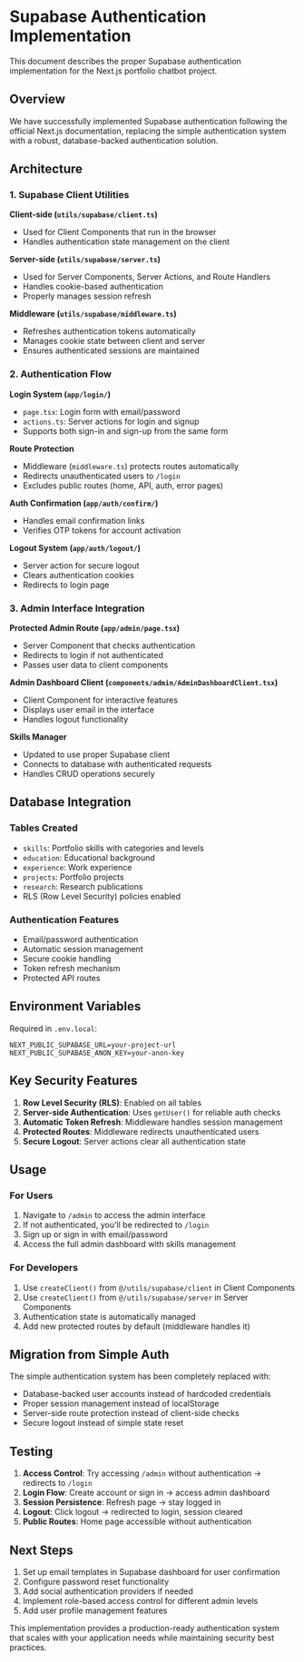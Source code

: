 # Supabase Authentication Implementation

This document describes the proper Supabase authentication implementation for the Next.js portfolio chatbot project.

## Overview

We have successfully implemented Supabase authentication following the official Next.js documentation, replacing the simple authentication system with a robust, database-backed authentication solution.

## Architecture

### 1. Supabase Client Utilities

**Client-side (`utils/supabase/client.ts`)**
- Used for Client Components that run in the browser
- Handles authentication state management on the client

**Server-side (`utils/supabase/server.ts`)**
- Used for Server Components, Server Actions, and Route Handlers
- Handles cookie-based authentication
- Properly manages session refresh

**Middleware (`utils/supabase/middleware.ts`)**
- Refreshes authentication tokens automatically
- Manages cookie state between client and server
- Ensures authenticated sessions are maintained

### 2. Authentication Flow

**Login System (`app/login/`)**
- `page.tsx`: Login form with email/password
- `actions.ts`: Server actions for login and signup
- Supports both sign-in and sign-up from the same form

**Route Protection**
- Middleware (`middleware.ts`) protects routes automatically
- Redirects unauthenticated users to `/login`
- Excludes public routes (home, API, auth, error pages)

**Auth Confirmation (`app/auth/confirm/`)**
- Handles email confirmation links
- Verifies OTP tokens for account activation

**Logout System (`app/auth/logout/`)**
- Server action for secure logout
- Clears authentication cookies
- Redirects to login page

### 3. Admin Interface Integration

**Protected Admin Route (`app/admin/page.tsx`)**
- Server Component that checks authentication
- Redirects to login if not authenticated
- Passes user data to client components

**Admin Dashboard Client (`components/admin/AdminDashboardClient.tsx`)**
- Client Component for interactive features
- Displays user email in the interface
- Handles logout functionality

**Skills Manager**
- Updated to use proper Supabase client
- Connects to database with authenticated requests
- Handles CRUD operations securely

## Database Integration

### Tables Created
- `skills`: Portfolio skills with categories and levels
- `education`: Educational background
- `experience`: Work experience
- `projects`: Portfolio projects
- `research`: Research publications
- RLS (Row Level Security) policies enabled

### Authentication Features
- Email/password authentication
- Automatic session management
- Secure cookie handling
- Token refresh mechanism
- Protected API routes

## Environment Variables

Required in `.env.local`:
```env
NEXT_PUBLIC_SUPABASE_URL=your-project-url
NEXT_PUBLIC_SUPABASE_ANON_KEY=your-anon-key
```

## Key Security Features

1. **Row Level Security (RLS)**: Enabled on all tables
2. **Server-side Authentication**: Uses `getUser()` for reliable auth checks
3. **Automatic Token Refresh**: Middleware handles session management
4. **Protected Routes**: Middleware redirects unauthenticated users
5. **Secure Logout**: Server actions clear all authentication state

## Usage

### For Users
1. Navigate to `/admin` to access the admin interface
2. If not authenticated, you'll be redirected to `/login`
3. Sign up or sign in with email/password
4. Access the full admin dashboard with skills management

### For Developers
1. Use `createClient()` from `@/utils/supabase/client` in Client Components
2. Use `createClient()` from `@/utils/supabase/server` in Server Components
3. Authentication state is automatically managed
4. Add new protected routes by default (middleware handles it)

## Migration from Simple Auth

The simple authentication system has been completely replaced with:
- Database-backed user accounts instead of hardcoded credentials
- Proper session management instead of localStorage
- Server-side route protection instead of client-side checks
- Secure logout instead of simple state reset

## Testing

1. **Access Control**: Try accessing `/admin` without authentication → redirects to `/login`
2. **Login Flow**: Create account or sign in → access admin dashboard
3. **Session Persistence**: Refresh page → stay logged in
4. **Logout**: Click logout → redirected to login, session cleared
5. **Public Routes**: Home page accessible without authentication

## Next Steps

1. Set up email templates in Supabase dashboard for user confirmation
2. Configure password reset functionality
3. Add social authentication providers if needed
4. Implement role-based access control for different admin levels
5. Add user profile management features

This implementation provides a production-ready authentication system that scales with your application needs while maintaining security best practices.
